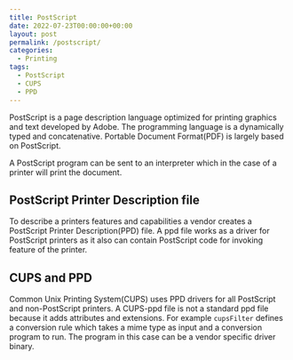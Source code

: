 ```yaml
---
title: PostScript
date: 2022-07-23T00:00:00+00:00
layout: post
permalink: /postscript/
categories:
  - Printing
tags:
  - PostScript
  - CUPS
  - PPD
---
```


PostScript is a page description language optimized for printing graphics and text developed by Adobe. The programming language is a dynamically typed and concatenative. Portable Document Format(PDF) is largely based on PostScript.

A PostScript program can be sent to an interpreter which in the case of a printer will print the document.

## PostScript Printer Description file
To describe a printers features and capabilities a vendor creates a PostScript Printer Description(PPD) file. A ppd file works as a driver for PostScript printers as it also can contain PostScript code for invoking feature of the printer.

## CUPS and PPD
Common Unix Printing System(CUPS) uses PPD drivers for all PostScript and non-PostScript printers. A CUPS-ppd file is not a standard ppd file because it adds attributes and extensions. For example `cupsFilter` defines a conversion rule which takes a mime type as input and a conversion program to run. The program in this case can be a vendor specific driver binary.


